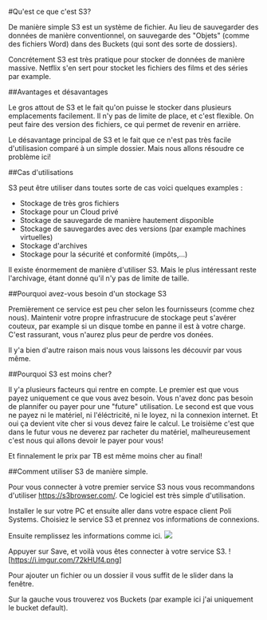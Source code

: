 #Qu'est ce que c'est S3?

De manière simple S3 est un système de fichier.
Au lieu de sauvegarder des données de manière conventionnel, on sauvegarde des "Objets" (comme des fichiers Word) dans des Buckets (qui sont des sorte de dossiers).

Concrétement S3 est très pratique pour stocker de données de manière massive. 
Netflix s'en sert pour stocket les fichiers des films et des séries par example. 

##Avantages et désavantages

Le gros attout de S3 et le fait qu'on puisse le stocker dans plusieurs emplacements facilement.
Il n'y pas de limite de place, et c'est flexible.
On peut faire des version des fichiers, ce qui permet de revenir en arrière.

Le désavantage principal de S3 et le fait que ce n'est pas très facile d'utilisasion comparé à un simple dossier.
Mais nous allons résoudre ce problème ici!

##Cas d'utilisations

S3 peut être utiliser dans toutes sorte de cas voici quelques examples :

- Stockage de très gros fichiers
- Stockage pour un Cloud privé
- Stockage de sauvegarde de manière hautement disponible
- Stockage de sauvegardes avec des versions (par example machines virtuelles)
- Stockage d'archives
- Stockage pour la sécurité et conformité (impôts,...)

Il existe énormement de manière d'utiliser S3. Mais le plus intéressant reste l'archivage, étant donné qu'il n'y pas de limite de taille.

##Pourquoi avez-vous besoin d'un stockage S3

Premièrement ce service est peu cher selon les fournisseurs (comme chez nous).
Maintenir votre propre infrastrucure de stockage peut s'avérer couteux, par example si un disque tombe en panne il est à votre charge.
C'est rassurant, vous n'aurez plus peur de perdre vos donées.

Il y'a bien d'autre raison mais nous vous laissons les découvir par vous même.

##Pourquoi S3 est moins cher?

Il y'a plusieurs facteurs qui rentre en compte. 
Le premier est que vous payez uniquement ce que vous avez besoin. Vous n'avez donc pas besoin de plannifer ou payer pour une "future" utilisation.
Le second est que vous ne payez ni le matériel, ni l'éléctricité, ni le loyez, ni la connexion internet. Et oui ça devient vite cher si vous devez faire le calcul.
Le troisième c'est que dans le futur vous ne deverez par racheter du matériel, malheureusement c'est nous qui allons devoir le payer pour vous!

Et finnalement le prix par TB est même moins cher au final! 

##Comment utiliser S3 de manière simple.

Pour vous connecter à votre premier service S3 nous vous recommandons d'utiliser https://s3browser.com/.
Ce logiciel est très simple d'utilisation. 

Installer le sur votre PC et ensuite aller dans votre espace client Poli Systems.
Choisiez le service S3 et prennez vos informations de connexions.

Ensuite remplissez les informations comme ici.
![](https://i.imgur.com/f8JjwVT.png)

Appuyer sur Save, et voilà vous êtes connecter à votre service S3.
![https://i.imgur.com/72kHUf4.png]

Pour ajouter un fichier ou un dossier il vous suffit de le slider dans la fenêtre.

Sur la gauche vous trouverez vos Buckets (par example ici j'ai uniquement le bucket default).